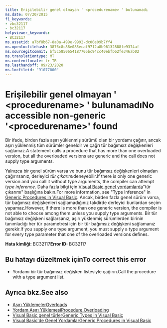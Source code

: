 ```yaml
---
title: Erişilebilir genel olmayan ' <procedurename> ' bulunamadı
ms.date: 07/20/2015
f1_keywords:
- vbc32117
- bc32117
helpviewer_keywords:
- BC32117
ms.assetid: a7bf8b67-8a0a-499e-9992-dc00e09b7ff4
ms.openlocfilehash: 3876c8c88e085ecaf9712a8b96132888fe9374af
ms.sourcegitcommit: bf5c5850654187705bc94cc40ebfb62fe346ab02
ms.translationtype: MT
ms.contentlocale: tr-TR
ms.lasthandoff: 09/23/2020
ms.locfileid: "91077000"
---
```

# <a name="no-accessible-non-generic-procedurename-found"></a><span data-ttu-id="286ad-102">Erişilebilir genel olmayan ' \<procedurename> ' bulunamadı</span><span class="sxs-lookup"><span data-stu-id="286ad-102">No accessible non-generic '\<procedurename>' found</span></span>

<span data-ttu-id="286ad-103">Bir ifade, birden fazla aşırı yüklenmiş sürümü olan bir yordamı çağırır, ancak aşırı yüklenmiş tüm sürümler geneldir ve çağrı tür bağımsız değişkenleri sağlamaz.</span><span class="sxs-lookup"><span data-stu-id="286ad-103">A statement calls a procedure that has more than one overloaded version, but all the overloaded versions are generic and the call does not supply type arguments.</span></span>  
  
 <span data-ttu-id="286ad-104">Yalnızca bir genel sürüm varsa ve bunu tür bağımsız değişkenleri olmadan çağırırsanız, derleyici *tür çıkarımı*deneyebilir.</span><span class="sxs-lookup"><span data-stu-id="286ad-104">If there is only one generic version and you call it without type arguments, the compiler can attempt *type inference*.</span></span> <span data-ttu-id="286ad-105">Daha fazla bilgi için [Visual Basic genel yordamlarda](../programming-guide/language-features/data-types/generic-procedures.md)"tür çıkarımı" başlığına bakın.</span><span class="sxs-lookup"><span data-stu-id="286ad-105">For more information, see "Type Inference" in [Generic Procedures in Visual Basic](../programming-guide/language-features/data-types/generic-procedures.md).</span></span> <span data-ttu-id="286ad-106">Ancak, birden fazla genel sürüm varsa, tür bağımsız değişkenleri sağlamadığınız takdirde derleyici bunlardan seçim yapamaz.</span><span class="sxs-lookup"><span data-stu-id="286ad-106">However, if there is more than one generic version, the compiler is not able to choose among them unless you supply type arguments.</span></span> <span data-ttu-id="286ad-107">Bir tür bağımsız değişkeni sağlarsanız, aşırı yüklenmiş sürümlerden birinin tanımladığı her tür parametresi için bir tür bağımsız değişkeni sağlamanız gerekir.</span><span class="sxs-lookup"><span data-stu-id="286ad-107">If you supply one type argument, you must supply a type argument for every type parameter that one of the overloaded versions defines.</span></span>  
  
 <span data-ttu-id="286ad-108">**Hata kimliği:** BC32117</span><span class="sxs-lookup"><span data-stu-id="286ad-108">**Error ID:** BC32117</span></span>  
  
## <a name="to-correct-this-error"></a><span data-ttu-id="286ad-109">Bu hatayı düzeltmek için</span><span class="sxs-lookup"><span data-stu-id="286ad-109">To correct this error</span></span>  
  
- <span data-ttu-id="286ad-110">Yordamı bir tür bağımsız değişken listesiyle çağırın.</span><span class="sxs-lookup"><span data-stu-id="286ad-110">Call the procedure with a type argument list.</span></span>  
  
## <a name="see-also"></a><span data-ttu-id="286ad-111">Ayrıca bkz.</span><span class="sxs-lookup"><span data-stu-id="286ad-111">See also</span></span>

- [<span data-ttu-id="286ad-112">Aşırı Yüklemeler</span><span class="sxs-lookup"><span data-stu-id="286ad-112">Overloads</span></span>](../language-reference/modifiers/overloads.md)
- [<span data-ttu-id="286ad-113">Yordam Aşırı Yüklemesi</span><span class="sxs-lookup"><span data-stu-id="286ad-113">Procedure Overloading</span></span>](../programming-guide/language-features/procedures/procedure-overloading.md)
- [<span data-ttu-id="286ad-114">Visual Basic genel türler</span><span class="sxs-lookup"><span data-stu-id="286ad-114">Generic Types in Visual Basic</span></span>](../programming-guide/language-features/data-types/generic-types.md)
- [<span data-ttu-id="286ad-115">Visual Basic'de Genel Yordamlar</span><span class="sxs-lookup"><span data-stu-id="286ad-115">Generic Procedures in Visual Basic</span></span>](../programming-guide/language-features/data-types/generic-procedures.md)
